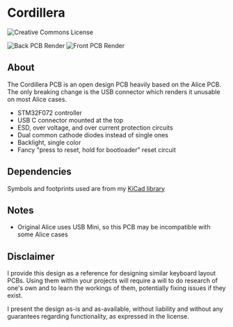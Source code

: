 # Cordillera

![Creative Commons License](https://licensebuttons.net/l/by-nc-sa/4.0/80x15.png)

![Back PCB Render](https://github.com/coarse/Cordillera/blob/master/Cordillera-back.png?raw=true)
![Front PCB Render](https://github.com/coarse/Cordillera/blob/master/Cordillera-front.png?raw=true)

## About

The Cordillera PCB is an open design PCB heavily based on the Alice PCB. The only breaking change is the USB connector which renders it unusable on most Alice cases.

- STM32F072 controller
- USB C connector mounted at the top
- ESD, over voltage, and over current protection circuits
- Dual common cathode diodes instead of single ones
- Backlight, single color
- Fancy "press to reset, hold for bootloader" reset circuit

## Dependencies

Symbols and footprints used are from my [KiCad library](https://github.com/coarse/KiCad-Keeb-Lib)

## Notes

- Original Alice uses USB Mini, so this PCB may be incompatible with some Alice cases

## Disclaimer

I provide this design as a reference for designing similar keyboard layout PCBs. Using them within your projects will require a will to do research of one's own and to learn the workings of them, potentially fixing issues if they exist.

I present the design as-is and as-available, without liability and without any guarantees regarding functionality, as expressed in the license.
